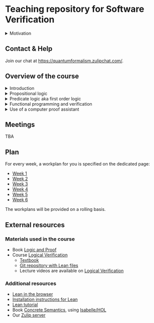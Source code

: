 # Teaching repository for Software Verification

<details><summary>Motivation</summary>

How can we ensure that software does not crash and is guaranteed to be correct? In this course we tackle this question by viewing programs and programming languages as mathematical objects. In this way we can use logic to prove properties about programs and thereby guarantee that software is correct. To make reasoning about actual programs and programming languages feasible, we will not be doing these proofs by hand, but instead use a tool called a proof assistant. Such tools help building proofs that can be checked by a computer. As we will show during this course, proof assistants turn the activity of doing proofs into programming.
</details>
  
## Contact & Help

Join our chat at https://quantumformalism.zulipchat.com/.

## Overview of the course


<details><summary>Introduction</summary>

  * Presentation of the learning material
  * Explanation of learning mode: flipped classroom
  * Means of contact (git repository, Zulip chat)
  * Introduction to Lean
  
</details>

<details><summary>Propositional logic</summary>

  * Logic of statements https://en.wikipedia.org/wiki/Propositional_calculus
  * Study of logical operations "and", "or", and implication
  * Proofs of propositions in natural deduction style https://en.wikipedia.org/wiki/Natural_deduction
  
</details>

<details><summary>Predicate logic aka first order logic</summary>

  * Study of quantifiers, universal ("for all") and existential ("there exists")
  * https://en.wikipedia.org/wiki/First-order_logic
  
</details>

<details><summary>Functional programming and verification</summary>

  * Programming style supported in Haskell, Ocaml, Python, etc, https://en.wikipedia.org/wiki/Functional_programming
  * Functional programs are particularly well-suited for formal verification
  * Lean supports functional programming natively
  
</details>


<details><summary>Use of a computer proof assistant</summary>
  
  * Computer proof assistants provide a language suitable for both programming and proving: an algorithm can be both implemented and proved correct in the same language.
  * Computer proof assistants check the correctness of user-provided proofs.
  * Programs can be executed directly in the computer proof assistant.

</details>



  

## <a name="meetings">Meetings

TBA

## Plan

For every week, a workplan for you is specified on the dedicated page:
  
- [Week 1](./Week1.md)
- [Week 2](./Week2.md)
- [Week 3](./Week3.md)
- [Week 4](./Week4.md)
- [Week 5](./Week5.md)
- [Week 6](./Week6.md)

The workplans will be provided on a rolling basis.
  
  
## External resources
  
### Materials used in the course
  
  - Book [Logic and Proof](https://leanprover.github.io/logic_and_proof/)
  - Course [Logical Verification](https://lean-forward.github.io/logical-verification/2021/index.html)
    - [Textbook](https://github.com/benediktahrens/logical_verification_2021/raw/main/hitchhikers_guide.pdf)
    - [Git repository with Lean files](https://github.com/benediktahrens/logical_verification_2021)
    - Lecture videos are available on [Logical Verification](https://lean-forward.github.io/logical-verification/2021/index.html)
  
### Additional resources
  - [Lean in the browser](https://leanprover-community.github.io/lean-web-editor/)
  - [Installation instructions for Lean](https://github.com/benediktahrens/logical_verification_2021/blob/main/README.md)
  - [Lean tutorial](https://leanprover.github.io/theorem_proving_in_lean/)
  - Book [Concrete Semantics](http://concrete-semantics.org/), using [Isabelle/HOL](https://en.wikipedia.org/wiki/Isabelle_(proof_assistant))
  - Our [Zulip server](https://quantumformalism.zulipchat.com)
